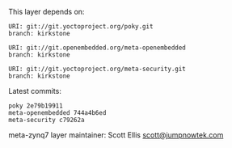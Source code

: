 This layer depends on:

    URI: git://git.yoctoproject.org/poky.git
    branch: kirkstone

    URI: git://git.openembedded.org/meta-openembedded
    branch: kirkstone

    URI: git://git.yoctoproject.org/meta-security.git
    branch: kirkstone

Latest commits:

    poky 2e79b19911
    meta-openembedded 744a4b6ed
    meta-security c79262a

meta-zynq7 layer maintainer: Scott Ellis <scott@jumpnowtek.com>

